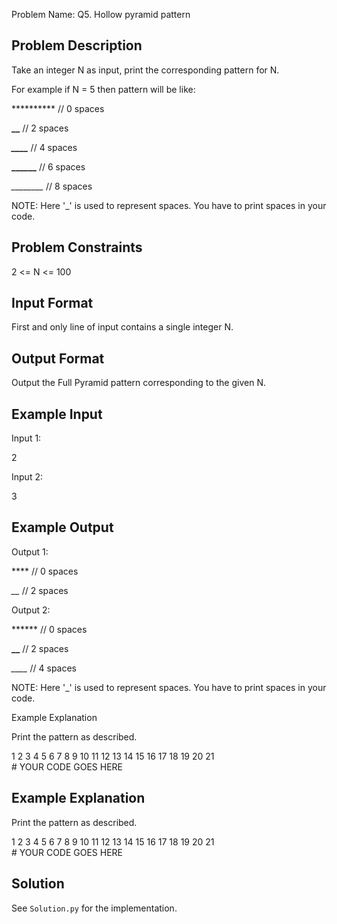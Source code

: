Problem Name: Q5. Hollow pyramid pattern

## Problem Description

Take an integer N as input, print the corresponding pattern for N.

For example if N = 5 then pattern will be like:

********** // 0 spaces

****__**** // 2 spaces

***____*** // 4 spaces

**______** // 6 spaces

*________* // 8 spaces

NOTE: Here '_' is used to represent spaces. You have to print spaces in your code.

## Problem Constraints

2 <= N <= 100

## Input Format

First and only line of input contains a single integer N.

## Output Format

Output the Full Pyramid pattern corresponding to the given N.

## Example Input

Input 1:

2

Input 2:

3

## Example Output

Output 1:

**** // 0 spaces

*__* // 2 spaces

Output 2:

****** // 0 spaces

**__** // 2 spaces

*____* // 4 spaces

NOTE: Here '_' is used to represent spaces. You have to print spaces in your code.

Example Explanation

Print the pattern as described.

1
2
3
4
5
6
7
8
9
10
11
12
13
14
15
16
17
18
19
20
21
# YOUR CODE GOES HERE

## Example Explanation

Print the pattern as described.

1
2
3
4
5
6
7
8
9
10
11
12
13
14
15
16
17
18
19
20
21
# YOUR CODE GOES HERE

## Solution

See `Solution.py` for the implementation.
